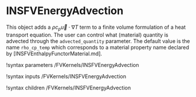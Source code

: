 # INSFVEnergyAdvection

This object adds a $\rho c_p \vec u \cdot \nabla T$ term to a finite volume
formulation of a heat transport equation. The user can control what (material) quantity is
advected through the `advected_quantity` parameter. The default value is the
name `rho_cp_temp` which corresponds to a material property name declared by
[INSFVEnthalpyFunctorMaterial.md].

!syntax parameters /FVKernels/INSFVEnergyAdvection

!syntax inputs /FVKernels/INSFVEnergyAdvection

!syntax children /FVKernels/INSFVEnergyAdvection
